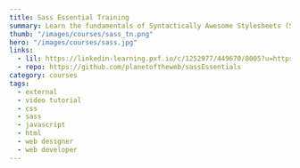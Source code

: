 ```yaml
---
title: Sass Essential Training
summary: Learn the fundamentals of Syntactically Awesome Stylesheets (Sass), a modern web development language that helps you write CSS better, faster, and with more advanced features.
thumb: "/images/courses/sass_tn.png"
hero: "/images/courses/sass.jpg"
links:
  - lil: https://linkedin-learning.pxf.io/c/1252977/449670/8005?u=https%3A%2F%2Fwww.linkedin.com%2Flearning%2Fsass-essential-training
  - repo: https://github.com/planetoftheweb/sassEssentials
category: courses
tags:
  - external
  - video tutorial
  - css
  - sass
  - javascript
  - html
  - web designer
  - web developer
---
```

